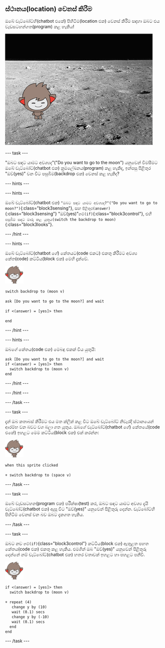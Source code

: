 ## ස්ථානය(location) වෙනස් කිරීම

ඔබේ චැට්බෝට්හි(chatbot එකේ) පිහිටීම(location එක) වෙනස් කිරීම සඳහා ඔබට එය වැඩසටහන්ගත(program) කළ හැකිය!

![වෙනස්වන පසුබිම(backdrop) පරීක්ෂා(test) කිරීම](images/chatbot-backdrop-moon.png)

\--- task \---

"ඔබට සඳට යාමට අවශ්‍යද"("Do you want to go to the moon") යනුවෙන් විමසීමට ඔබේ චැට්බෝට්(chatbot එක) ක්‍රමලේඛනය(program) කළ හැකිද, ඉන්පසු පිළිතුර "ඔව්(yes)" වන විට පසුබිම(backdrop එක) වෙනස් කළ හැකිද?

\--- hints \---

\--- hints \---

ඔබේ චැට්බෝට්(chatbot එක) `"ඔබට සඳට යාමට අවශ්‍යද?"("Do you want to go to moon?")`{:class="block3sensing"}, සහ `පිළිතුර(answer)`{:class="block3sensing"} "ඔව්(yes)"`නම්(if)`{:class="block3control"}, එහි `පසුබිම සඳට මාරු කළ යුතුය(switch the backdrop to moon)`{:class="block3looks"}.

\--- /hint \---

\--- hints \---

ඔබේ චැට්බෝට්(chatbot ගේ) කේතයට(code එකට) එකතු කිරීමට අවශ්‍ය කේත(code) කට්ටිය(block එක) මෙහි දැක්වේ.

![නැනෝ sprite](images/nano-sprite.png)

```blocks3
switch backdrop to (moon v)

ask [Do you want to go to the moon?] and wait

if <(answer) = [yes]> then 

end
```

\--- /hint \---

\--- hints \---

ඔබගේ කේතය(code එක) මෙබඳු එකක් විය යුතුයි:

```blocks3
ask [Do you want to go to the moon?] and wait
if <(answer) = [yes]> then
  switch backdrop to (moon v) 
end
```

\--- /hint \---

\--- /hint \---

\--- /task \---

\--- task \---

දැන් ඔබ කතාබස් කිරීමට එය මත ක්ලික් කළ විට ඔබේ චැට්බෝට් නිවැරදි ස්ථානයෙන් ආරම්භ වන බවට වග බලා ගත යුතුය. ඔබගේ චැට්බෝට්(chatbot ගේ) කේතයේ(code එකේ) ඉහළට මෙම කට්ටිය(block එක) එක් කරන්න:

![නැනෝ sprite](images/nano-sprite.png)

```blocks3
when this sprite clicked

+ switch backdrop to (space v)
```

\--- /task \---

\--- task \---

ඔබේ වැඩසටහන(program එක) පරීක්ෂා(test) කර, ඔබට සඳට යාමට අවශ්‍ය දැයි චැට්බෝට්(chatbot එක) ඇසූ විට "ඔව්(yes)" යනුවෙන් පිළිතුරු දෙන්න. චැට්බෝට්හි පිහිටීම වෙනස් වන බව ඔබට දැකගත හැකිය.

\--- /task \---

\--- task \---

ඔබට නව `නම්(if)`{class="block3control"} කට්ටිය(block එක) ඇතුළත පහත කේතය(code එක) එකතු කළ හැකිය. එමගින් ඔබ "ඔව්(yes)" යනුවෙන් පිළිතුරු දෙන්නේ නම් චැට්බෝට්(chatbot එක) හතර වතාවක් ඉහළට හා පහළට පනීවි.

![නැනෝ sprite](images/nano-sprite.png)

```blocks3
if <(answer) = [yes]> then
  switch backdrop to (moon v)

+ repeat (4) 
   change y by (10)
   wait (0.1) secs
   change y by (-10)
   wait (0.1) secs
  end 
end
```

\--- /task \---